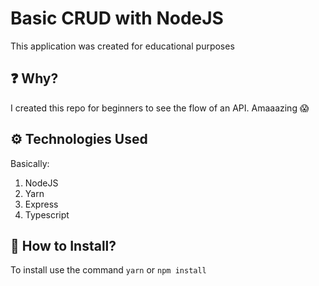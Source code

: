 # Basic CRUD with NodeJS

This application was created for educational purposes

## ❓ Why?
I created this repo for beginners to see the flow of an API. Amaaazing 😱 

## ⚙️ Technologies Used

Basically: 

1. NodeJS
2. Yarn
3. Express
4. Typescript

## 🚀 How to Install?
To install use the command ```yarn``` or ```npm install```